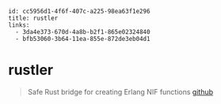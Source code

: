 ```
id: cc5956d1-4f6f-407c-a225-98ea63f1e296
title: rustler
links:
  - 3da4e373-670d-4a8b-b2f1-865e02324840
  - bfb53060-3b64-11ea-855e-872de3eb04d1
```

# rustler

> Safe Rust bridge for creating Erlang NIF functions
[github][1]

[1]: https://github.com/rusterlium/rustler
